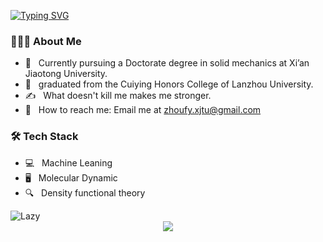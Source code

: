 <a href="https:zhoufy20.github.io"><img src="https://readme-typing-svg.demolab.com?font=Fira+Code&weight=600&size=30&pause=1000&color=000000&center=true&vCenter=true&repeat=false&random=false&width=435&lines=Hey+there%F0%9F%91%8B%2C+I'm+Feiyu" alt="Typing SVG" /></a>

### 👨🏻‍💻 About Me 

- 🔭 &nbsp; Currently pursuing a Doctorate degree in solid mechanics at Xi’an Jiaotong University.
- 🤔 &nbsp; graduated from the Cuiying Honors College of Lanzhou University.
- ✍️ &nbsp; What doesn't kill me makes me stronger.
- 📧 &nbsp; How to reach me: Email me at  zhoufy.xjtu@gmail.com




### 🛠 Tech Stack

- 💻 &nbsp; Machine Leaning 
- 🖥  &nbsp; Molecular Dynamic
- 🔍 &nbsp; Density functional theory



<img src="https://github-readme-activity-graph.vercel.app/graph?username=zhoufy20&theme=github-compact&custom_title=Activity&radius=30&height=250" alt="Lazy">





<div style="text-align: center;">
    <a href="https://zhoufy20.github.io/" target="_blank">
        <img src="https://readme-typing-svg.demolab.com?font=Fira+Code&pause=2000&width=435&lines=Welcome%20to%20Feiyu%27s%20Homepage!&center=true&size=27" />
    </a>
</div>
